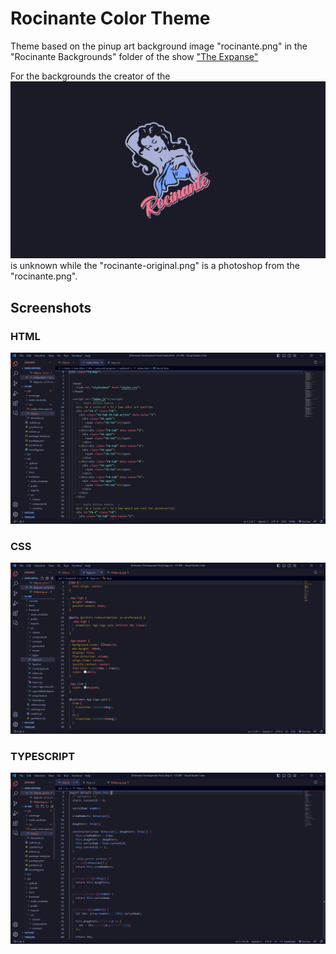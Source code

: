 # Rocinante Color Theme

Theme based on the pinup art background image "rocinante.png" in the "Rocinante Backgrounds" folder of the show ["The Expanse"](https://www.imdb.com/title/tt3230854/)

For the backgrounds the creator of the !["rocinante.png"](https://github.com/A-Abra/rocinante-vscode/blob/main/Rocinante%20Backgrounds/rocinante.png) is unknown while the "rocinante-original.png" is a photoshop from the "rocinante.png".

## Screenshots

### HTML
![HTML syntax highlight](Images/rocinante-theme-html.PNG)
### CSS
![CSS syntax highlight](Images/rocinante-theme-css.PNG)
### TYPESCRIPT
![Typescript syntax highlight](Images/rocinante-theme-ts.PNG)

<!--
* Split the editor (`Cmd+\` on macOS or `Ctrl+\` on Windows and Linux).
* Toggle preview (`Shift+Cmd+V` on macOS or `Shift+Ctrl+V` on Windows and Linux).
* Press `Ctrl+Space` (Windows, Linux, macOS) to see a list of Markdown snippets.

## For more information

* [Visual Studio Code's Markdown Support](http://code.visualstudio.com/docs/languages/markdown)
* [Markdown Syntax Reference](https://help.github.com/articles/markdown-basics/)
-->
